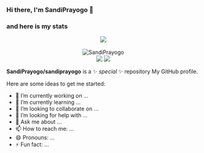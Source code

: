 ### Hi there, I'm SandiPrayogo 👋
### and here is my stats

<p align="center"><img src="https://encrypted-tbn0.gstatic.com/images?q=tbn:ANd9GcQVnvrGNSs2G3o46Vxgukc7qYDy9ayfNbFbzg&usqp=CAU"/><br /><br />
  <img src="https://github-readme-stats.vercel.app/api?username=SandiPrayogo&show_icons=true&include_all_commits=true&theme=monokai" alt="SandiPrayogo" /><br />
  <img src="https://github-readme-streak-stats.herokuapp.com/?user=SandiPrayogo&theme=monokai"/>
  <img src="https://github-readme-stats.vercel.app/api/top-langs/?username=SandiPrayogo&layout=compact&theme=monokai&langs_count=12"/><br />
</p>


**SandiPrayogo/sandiprayogo** is a ✨ _special_ ✨ repository My GitHub profile.

Here are some ideas to get me started:

- 🔭 I’m currently working on ...
- 🌱 I’m currently learning ...
- 👯 I’m looking to collaborate on ...
- 🤔 I’m looking for help with ...
- 💬 Ask me about ...
- 📫 How to reach me: ...
- 😄 Pronouns: ...
- ⚡ Fun fact: ...
